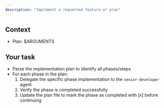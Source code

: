 ```yaml
---
description: "Implement a requested feature or plan"
---
```


## Context

- Plan: $ARGUMENTS

## Your task

- Parse the implementation plan to identify all phases/steps
- For each phase in the plan:
  1. Delegate the specific phase implementation to the `senior-developer` agent
  2. Verify the phase is completed successfully
  3. Update the plan file to mark the phase as completed with [x] before continuing
